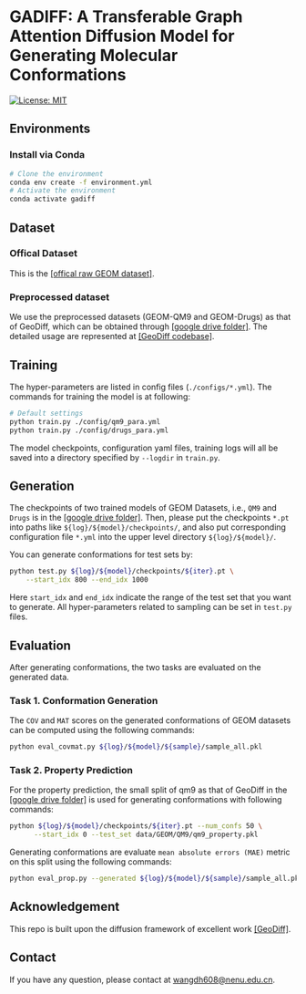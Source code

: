 # GADIFF: A Transferable Graph Attention Diffusion Model for Generating Molecular Conformations

[![License: MIT](https://img.shields.io/badge/License-MIT-yellow.svg)](https://github.com/MinkaiXu/GeoDiff/blob/main/LICENSE)

## Environments

### Install via Conda

```bash
# Clone the environment
conda env create -f environment.yml
# Activate the environment
conda activate gadiff
```

## Dataset

### Offical Dataset
This is the [[offical raw GEOM dataset]](https://dataverse.harvard.edu/dataset.xhtml?persistentId=doi:10.7910/DVN/JNGTDF).

### Preprocessed dataset
We use the preprocessed datasets (GEOM-QM9 and GEOM-Drugs) as that of GeoDiff, which can be obtained through [[google drive folder]](https://drive.google.com/drive/folders/1b0kNBtck9VNrLRZxg6mckyVUpJA5rBHh?usp=sharing). The detailed usage are represented at [[GeoDiff codebase]](https://github.com/MinkaiXu/GeoDiff).

## Training

The hyper-parameters are listed in config files (`./configs/*.yml`). The commands for training the model is at following:

```bash
# Default settings
python train.py ./config/qm9_para.yml
python train.py ./config/drugs_para.yml
```

The model checkpoints, configuration yaml files, training logs will all be saved into a directory specified by `--logdir` in `train.py`.

## Generation

The checkpoints of two trained models of GEOM Datasets, i.e., `QM9` and `Drugs` is in the [[google drive folder]](https://drive.google.com/drive/folders/1sCS89cpbtCBDaFLiggKrCmyFFIFW2Beo?usp=drive_link). Then, please put the checkpoints `*.pt` into paths like `${log}/${model}/checkpoints/`, and also put corresponding configuration file `*.yml` into the upper level directory `${log}/${model}/`.

You can generate conformations for test sets by:

```bash
python test.py ${log}/${model}/checkpoints/${iter}.pt \
    --start_idx 800 --end_idx 1000
```
Here `start_idx` and `end_idx` indicate the range of the test set that you want to generate. All hyper-parameters related to sampling can be set in `test.py` files.

## Evaluation

After generating conformations, the two tasks are evaluated on the generated data.

### Task 1. Conformation Generation

The `COV` and `MAT` scores on the generated conformations of GEOM datasets can be computed using the following commands:

```bash
python eval_covmat.py ${log}/${model}/${sample}/sample_all.pkl
```

### Task 2. Property Prediction

For the property prediction, the small split of qm9 as that of GeoDiff in the [[google drive folder]](https://drive.google.com/drive/folders/1b0kNBtck9VNrLRZxg6mckyVUpJA5rBHh?usp=sharing) is used for generating conformations with following commands:

```bash
python ${log}/${model}/checkpoints/${iter}.pt --num_confs 50 \
      --start_idx 0 --test_set data/GEOM/QM9/qm9_property.pkl
```

Generating conformations are evaluate `mean absolute errors (MAE)` metric on this split using the following commands:

```bash
python eval_prop.py --generated ${log}/${model}/${sample}/sample_all.pkl
```

## Acknowledgement

This repo is built upon the diffusion framework of excellent work [[GeoDiff]](https://github.com/MinkaiXu/GeoDiff).

## Contact

If you have any question, please contact at wangdh608@nenu.edu.cn.


